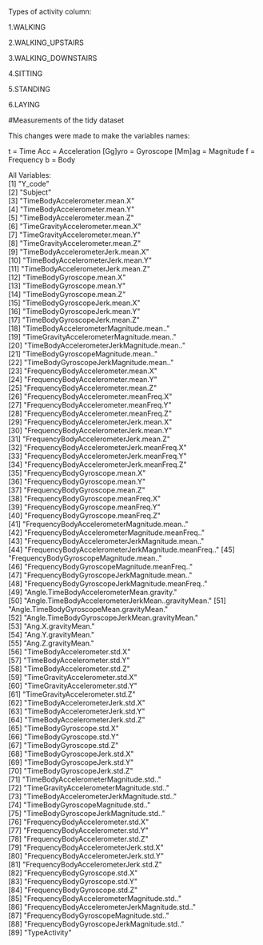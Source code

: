 Types of activity column:

1.WALKING

2.WALKING_UPSTAIRS

3.WALKING_DOWNSTAIRS

4.SITTING

5.STANDING

6.LAYING

#Measurements of the tidy dataset

This changes were made to make the variables names:

t = Time
Acc = Acceleration
[Gg]yro = Gyroscope
[Mm]ag = Magnitude
f = Frequency
b = Body

All Variables:  
 [1] "Y_code"                                            
 [2] "Subject"                                           
 [3] "TimeBodyAccelerometer.mean.X"                      
 [4] "TimeBodyAccelerometer.mean.Y"                      
 [5] "TimeBodyAccelerometer.mean.Z"                      
 [6] "TimeGravityAccelerometer.mean.X"                   
 [7] "TimeGravityAccelerometer.mean.Y"                   
 [8] "TimeGravityAccelerometer.mean.Z"                   
 [9] "TimeBodyAccelerometerJerk.mean.X"                  
[10] "TimeBodyAccelerometerJerk.mean.Y"                  
[11] "TimeBodyAccelerometerJerk.mean.Z"                  
[12] "TimeBodyGyroscope.mean.X"                          
[13] "TimeBodyGyroscope.mean.Y"                          
[14] "TimeBodyGyroscope.mean.Z"                          
[15] "TimeBodyGyroscopeJerk.mean.X"                      
[16] "TimeBodyGyroscopeJerk.mean.Y"                      
[17] "TimeBodyGyroscopeJerk.mean.Z"                      
[18] "TimeBodyAccelerometerMagnitude.mean.."             
[19] "TimeGravityAccelerometerMagnitude.mean.."          
[20] "TimeBodyAccelerometerJerkMagnitude.mean.."         
[21] "TimeBodyGyroscopeMagnitude.mean.."                 
[22] "TimeBodyGyroscopeJerkMagnitude.mean.."             
[23] "FrequencyBodyAccelerometer.mean.X"                 
[24] "FrequencyBodyAccelerometer.mean.Y"                 
[25] "FrequencyBodyAccelerometer.mean.Z"                 
[26] "FrequencyBodyAccelerometer.meanFreq.X"             
[27] "FrequencyBodyAccelerometer.meanFreq.Y"             
[28] "FrequencyBodyAccelerometer.meanFreq.Z"             
[29] "FrequencyBodyAccelerometerJerk.mean.X"             
[30] "FrequencyBodyAccelerometerJerk.mean.Y"             
[31] "FrequencyBodyAccelerometerJerk.mean.Z"             
[32] "FrequencyBodyAccelerometerJerk.meanFreq.X"         
[33] "FrequencyBodyAccelerometerJerk.meanFreq.Y"         
[34] "FrequencyBodyAccelerometerJerk.meanFreq.Z"         
[35] "FrequencyBodyGyroscope.mean.X"                     
[36] "FrequencyBodyGyroscope.mean.Y"                     
[37] "FrequencyBodyGyroscope.mean.Z"                     
[38] "FrequencyBodyGyroscope.meanFreq.X"                 
[39] "FrequencyBodyGyroscope.meanFreq.Y"                 
[40] "FrequencyBodyGyroscope.meanFreq.Z"                 
[41] "FrequencyBodyAccelerometerMagnitude.mean.."        
[42] "FrequencyBodyAccelerometerMagnitude.meanFreq.."    
[43] "FrequencyBodyAccelerometerJerkMagnitude.mean.."    
[44] "FrequencyBodyAccelerometerJerkMagnitude.meanFreq.."
[45] "FrequencyBodyGyroscopeMagnitude.mean.."            
[46] "FrequencyBodyGyroscopeMagnitude.meanFreq.."        
[47] "FrequencyBodyGyroscopeJerkMagnitude.mean.."        
[48] "FrequencyBodyGyroscopeJerkMagnitude.meanFreq.."    
[49] "Angle.TimeBodyAccelerometerMean.gravity."          
[50] "Angle.TimeBodyAccelerometerJerkMean..gravityMean." 
[51] "Angle.TimeBodyGyroscopeMean.gravityMean."          
[52] "Angle.TimeBodyGyroscopeJerkMean.gravityMean."      
[53] "Ang.X.gravityMean."                                
[54] "Ang.Y.gravityMean."                                
[55] "Ang.Z.gravityMean."                                
[56] "TimeBodyAccelerometer.std.X"                       
[57] "TimeBodyAccelerometer.std.Y"                       
[58] "TimeBodyAccelerometer.std.Z"                       
[59] "TimeGravityAccelerometer.std.X"                    
[60] "TimeGravityAccelerometer.std.Y"                    
[61] "TimeGravityAccelerometer.std.Z"                    
[62] "TimeBodyAccelerometerJerk.std.X"                   
[63] "TimeBodyAccelerometerJerk.std.Y"                   
[64] "TimeBodyAccelerometerJerk.std.Z"                   
[65] "TimeBodyGyroscope.std.X"                           
[66] "TimeBodyGyroscope.std.Y"                           
[67] "TimeBodyGyroscope.std.Z"                           
[68] "TimeBodyGyroscopeJerk.std.X"                       
[69] "TimeBodyGyroscopeJerk.std.Y"                       
[70] "TimeBodyGyroscopeJerk.std.Z"                       
[71] "TimeBodyAccelerometerMagnitude.std.."              
[72] "TimeGravityAccelerometerMagnitude.std.."           
[73] "TimeBodyAccelerometerJerkMagnitude.std.."          
[74] "TimeBodyGyroscopeMagnitude.std.."                  
[75] "TimeBodyGyroscopeJerkMagnitude.std.."              
[76] "FrequencyBodyAccelerometer.std.X"                  
[77] "FrequencyBodyAccelerometer.std.Y"                  
[78] "FrequencyBodyAccelerometer.std.Z"                  
[79] "FrequencyBodyAccelerometerJerk.std.X"              
[80] "FrequencyBodyAccelerometerJerk.std.Y"              
[81] "FrequencyBodyAccelerometerJerk.std.Z"              
[82] "FrequencyBodyGyroscope.std.X"                      
[83] "FrequencyBodyGyroscope.std.Y"                      
[84] "FrequencyBodyGyroscope.std.Z"                      
[85] "FrequencyBodyAccelerometerMagnitude.std.."         
[86] "FrequencyBodyAccelerometerJerkMagnitude.std.."     
[87] "FrequencyBodyGyroscopeMagnitude.std.."             
[88] "FrequencyBodyGyroscopeJerkMagnitude.std.."         
[89] "TypeActivity"  
